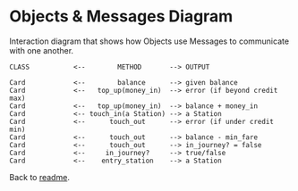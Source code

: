 # Objects & Messages Diagram

Interaction diagram that shows how Objects use Messages to communicate with one another.
```
CLASS           <--        METHOD       --> OUTPUT

Card            <--        balance      --> given balance
Card            <--   top_up(money_in)  --> error (if beyond credit max)
Card            <--   top_up(money_in)  --> balance + money_in
Card            <-- touch_in(a Station) --> a Station
Card            <--      touch_out      --> error (if under credit min)
Card            <--      touch_out      --> balance - min_fare
Card            <--      touch_out      --> in_journey? = false
Card            <--     in_journey?     --> true/false
Card            <--    entry_station    --> a Station
```
Back to [readme](README.md).
